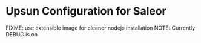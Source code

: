 # Upsun Configuration for Saleor

FIXME: use extensible image for cleaner nodejs installation
NOTE: Currently DEBUG is on